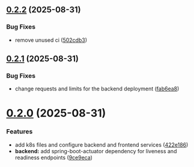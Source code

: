 ## [0.2.2](https://github.com/rexwithluv/naga-fct/compare/v0.2.1...v0.2.2) (2025-08-31)


### Bug Fixes

* remove unused ci ([502cdb3](https://github.com/rexwithluv/naga-fct/commit/502cdb3cc53ab494e725d25c9431ac075215c086))

## [0.2.1](https://github.com/rexwithluv/naga-fct/compare/v0.2.0...v0.2.1) (2025-08-31)


### Bug Fixes

* change requests and limits for the backend deployment ([fab6ea8](https://github.com/rexwithluv/naga-fct/commit/fab6ea8a9231dd38b47d1a8686a4cb80e3804716))

# [0.2.0](https://github.com/rexwithluv/naga-fct/compare/v0.1.0...v0.2.0) (2025-08-31)


### Features

* add k8s files and configure backend and frontend services ([422e186](https://github.com/rexwithluv/naga-fct/commit/422e18685cb4d02206c56c25f920455ae933d0b6))
* **backend:** add spring-boot-actuator dependency for liveness and readiness endpoints ([9ce9eca](https://github.com/rexwithluv/naga-fct/commit/9ce9eca247c0399f40c1dad295a2b500411eb170))
